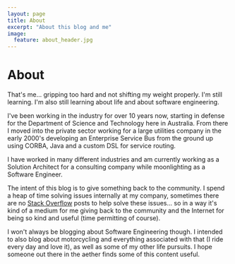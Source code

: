 ```yaml
---
layout: page
title: About
excerpt: "About this blog and me"
image:
  feature: about_header.jpg
---
```


# About

That's me... gripping too hard and not shifting my weight properly. I'm still learning. I'm also still learning about life and about software engineering.

I've been working in the industry for over 10 years now, starting in defense for the Department of Science and Technology here in Australia. From there I moved into the private sector working for a large utilities company in the early 2000's developing an Enterprise Service Bus from the ground up using CORBA, Java and a custom DSL for service routing.

I have worked in many different industries and am currently working as a Solution Architect for a consulting company while moonlighting as a Software Engineer.

The intent of this blog is to give something back to the community. I spend a heap of time solving issues internally at my company, sometimes there are no [Stack Overflow](http://stackoverflow.com) posts to help solve these issues... so in a way it's kind of a medium for me giving back to the community and the Internet for being so kind and useful (time permitting of course).

I won't always be blogging about Software Engineering though. I intended to also blog about motorcycling and everything associated with that (I ride every day and love it), as well as some of my other life pursuits. I hope someone out there in the aether finds some of this content useful.
